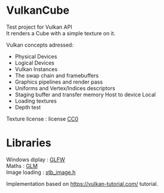 # VulkanCube
Test project for Vulkan API </br>
It renders a Cube with a simple texture on it.</br>

Vulkan concepts adressed: 
- Physical Devices
- Logical Devices
- Vulkan Instances
- The swap chain and framebuffers
- Graphics pipelines and render pass
- Uniforms and Vertex/Indices descriptors
- Staging buffer and transfer memory Host to device Local
- Loading textures
- Depth test

Texture license : license [CC0](https://creativecommons.org/share-your-work/public-domain/cc0/)

# Libraries
Windows diplay : [GLFW](https://www.glfw.org/)</br>
Maths : [GLM](https://glm.g-truc.net/0.9.9/index.html)</br>
Image loading : [stb_image.h](https://github.com/nothings/stb/blob/master/stb_image.h)</br>

Implementation based on https://vulkan-tutorial.com/ tutorial.

